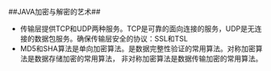 ##JAVA加密与解密的艺术##

- 传输层提供TCP和UDP两种服务。TCP是可靠的面向连接的服务，UDP是无连接的数据包服务。确保传输层安全的协议：SSL和TSL
- MD5和SHA算法是单向加密算法。是数据完整性验证的常用算法。对称加密算法是数据存储加密的常用算法， 非对称加密算法是数据传输加密的常用算法。
